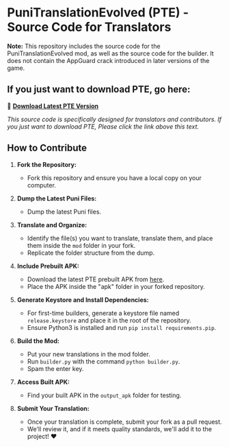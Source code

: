 # PuniTranslationEvolved (PTE) - Source Code for Translators

**Note:** This repository includes the source code for the PuniTranslationEvolved mod, as well as the source code for the builder. It does not contain the AppGuard crack introduced in later versions of the game.

## If you just want to download PTE, go here:

🔗 **[Download Latest PTE Version](https://rentry.co/pteDownload)**

*This source code is specifically designed for translators and contributors. If you just want to download PTE, Please click the link above this text.*

## How to Contribute

1. **Fork the Repository:**
   - Fork this repository and ensure you have a local copy on your computer.

2. **Dump the Latest Puni Files:**
   - Dump the latest Puni files.

3. **Translate and Organize:**
   - Identify the file(s) you want to translate, translate them, and place them inside the `mod` folder in your fork.
   - Replicate the folder structure from the dump.

4. **Include Prebuilt APK:**
   - Download the latest PTE prebuilt APK from [here](https://rentry.co/pteDownload).
   - Place the APK inside the "apk" folder in your forked repository.

5. **Generate Keystore and Install Dependencies:**
   - For first-time builders, generate a keystore file named `release.keystore` and place it in the root of the repository.
   - Ensure Python3 is installed and run `pip install requirements.pip`.

6. **Build the Mod:**
   - Put your new translations in the mod folder.
   - Run `builder.py` with the command `python builder.py`.
   - Spam the enter key.

7. **Access Built APK:**
   - Find your built APK in the `output_apk` folder for testing.

8. **Submit Your Translation:**
   - Once your translation is complete, submit your fork as a pull request.
   - We'll review it, and if it meets quality standards, we'll add it to the project! ❤️
